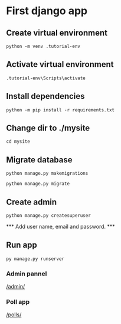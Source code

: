 # First django app

## Create virtual environment

`python -m venv .tutorial-env`

## Activate virtual environment

`.tutorial-env\Scripts\activate`

## Install dependencies

`python -m pip install -r requirements.txt`

## Change dir to ./mysite

`cd mysite`

## Migrate database

`python manage.py makemigrations`

`python manage.py migrate`

## Create admin

`python manage.py createsuperuser`

*** Add user name, email and password. ***

## Run app

`py manage.py runserver`

### Admin pannel

[/admin/](http://localhost:8000/admin/)

### Poll app

[/polls/](http://localhost:8000/polls/)
